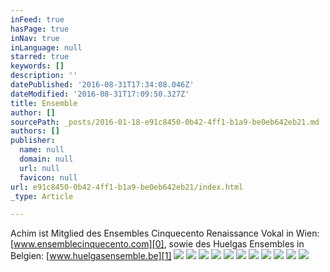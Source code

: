 ```yaml
---
inFeed: true
hasPage: true
inNav: true
inLanguage: null
starred: true
keywords: []
description: ''
datePublished: '2016-08-31T17:34:08.046Z'
dateModified: '2016-08-31T17:09:50.327Z'
title: Ensemble
author: []
sourcePath: _posts/2016-01-18-e91c8450-0b42-4ff1-b1a9-be0eb642eb21.md
authors: []
publisher:
  name: null
  domain: null
  url: null
  favicon: null
url: e91c8450-0b42-4ff1-b1a9-be0eb642eb21/index.html
_type: Article

---
```

Achim ist Mitglied des Ensembles Cinquecento Renaissance Vokal in Wien: [www.ensemblecinquecento.com][0], sowie des Huelgas Ensembles in Belgien: [www.huelgasensemble.be][1]
![](https://the-grid-user-content.s3-us-west-2.amazonaws.com/4c94288e-c11b-4b0d-ba4e-b610a82d67c6.jpg)
![](https://s3-us-west-2.amazonaws.com/the-grid-img/p/f3b74223a5d1b9b1911f2560dc2c5cb6b2f9bf78.jpg)
![](https://the-grid-user-content.s3-us-west-2.amazonaws.com/787dcb1f-0cdb-4e2c-98ae-aa45f90f4e97.jpg)
![](https://the-grid-user-content.s3-us-west-2.amazonaws.com/799bfee0-b9a6-4fd3-b82e-5dee4963bd72.jpg)
![](https://the-grid-user-content.s3-us-west-2.amazonaws.com/91f4ded4-e00d-4a31-b883-2266e58eda64.jpg)
![](https://the-grid-user-content.s3-us-west-2.amazonaws.com/c24c9fb1-4d67-4e3f-813e-f9a69bf02dcc.jpg)
![](https://the-grid-user-content.s3-us-west-2.amazonaws.com/edc6592e-b3f4-4c30-b258-f0c91b2de6ed.jpg)
![](https://the-grid-user-content.s3-us-west-2.amazonaws.com/8dbd99db-4b82-4c49-8de3-dc84cf2b053b.jpg)
![](https://the-grid-user-content.s3-us-west-2.amazonaws.com/a49bf495-1c37-4079-b706-6a05123e192e.jpg)
![](https://the-grid-user-content.s3-us-west-2.amazonaws.com/9da81bde-9bd6-4526-871e-e02f1896b8a8.jpg)
![](https://the-grid-user-content.s3-us-west-2.amazonaws.com/24044403-6ebe-4e34-af1b-441bd3817d07.jpg)

[0]: http://www.ensemblecinquecento.com/
[1]: http://www.huelgasensemble.be/
